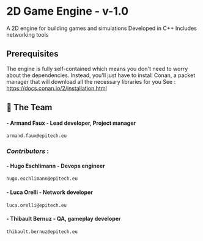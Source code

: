 # 2D Game Engine - v-1.0
A 2D engine for building games and simulations
Developed in C++
Includes networking tools

## Prerequisites
The engine is fully self-contained which means you don't need to worry about the dependencies.
Instead, you'll just have to install Conan, a packet manager that will download all the necessary libraries for you
See : https://docs.conan.io/2/installation.html

## 👥 The Team

#### - Armand Faux - Lead developer, Project manager
    armand.faux@epitech.eu

### *Contributors* :
#### - Hugo Eschlimann - Devops engineer
    hugo.eschlimann@epitech.eu
#### - Luca Orelli - Network developer
    luca.orelli@epitech.eu
#### - Thibault Bernuz - QA, gameplay developer
    thibault.bernuz@epitech.eu
